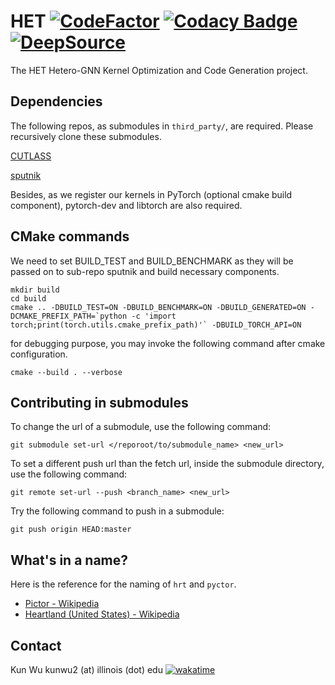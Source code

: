 # HET [![CodeFactor](https://www.codefactor.io/repository/github/k-wu/het/badge?s=7c0ed599f222a217c8682e478c593e0ca4b434da)](https://www.codefactor.io/repository/github/k-wu/het) [![Codacy Badge](https://app.codacy.com/project/badge/Grade/9c41863c914e4153883f24eeff256280)](https://www.codacy.com?utm_source=github.com&amp;utm_medium=referral&amp;utm_content=K-Wu/hetero_edgesoftmax&amp;utm_campaign=Badge_Grade) [![DeepSource](https://app.deepsource.com/gh/K-Wu/HET.svg/?label=active+issues&show_trend=true&token=hA6-EP3JaW1Y08vzTD9kDiAr)](https://app.deepsource.com/gh/K-Wu/HET/?ref=repository-badge)

The HET Hetero-GNN Kernel Optimization and Code Generation project.

## Dependencies
The following repos, as submodules in `third_party/`, are required. Please recursively clone these submodules.

[CUTLASS](https://github.com/NVIDIA/cutlass)

[sputnik](https://github.com/google-research/sputnik)

Besides, as we register our kernels in PyTorch (optional cmake build component), pytorch-dev and libtorch are also required.

## CMake commands
We need to set BUILD_TEST and BUILD_BENCHMARK as they will be passed on to sub-repo sputnik and build necessary components.
```
mkdir build
cd build
cmake .. -DBUILD_TEST=ON -DBUILD_BENCHMARK=ON -DBUILD_GENERATED=ON -DCMAKE_PREFIX_PATH=`python -c 'import torch;print(torch.utils.cmake_prefix_path)'` -DBUILD_TORCH_API=ON
```

for debugging purpose, you may invoke the following command after cmake configuration.
```
cmake --build . --verbose
```

## Contributing in submodules
To change the url of a submodule, use the following command:
```
git submodule set-url </reporoot/to/submodule_name> <new_url>
```

To set a different push url than the fetch url, inside the submodule directory, use the following command:
```
git remote set-url --push <branch_name> <new_url>
```

Try the following command to push in a submodule:
```
git push origin HEAD:master
```

## What's in a name?
Here is the reference for the naming of `hrt` and `pyctor`.

* [Pictor - Wikipedia](https://en.wikipedia.org/wiki/Pictor)
* [Heartland (United States) - Wikipedia](https://en.wikipedia.org/wiki/Heartland_(United_States))

## Contact
Kun Wu kunwu2 (at) illinois (dot) edu  [![wakatime](https://wakatime.com/badge/github/K-Wu/hetero_edgesoftmax.svg)](https://wakatime.com/badge/github/K-Wu/hetero_edgesoftmax)